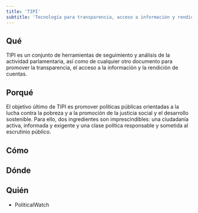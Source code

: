 ```yaml
---
title: 'TIPI'
subtitle: 'Tecnología para transparencia, acceso a información y rendición de cuentas.'
---
```


<md-content>

## Qué

TIPI es un conjunto de herramientas de seguimiento y análisis de la actividad parlamentaria, así como de cualquier otro documento para promover la transparencia, el acceso a la información y la rendición de cuentas.

## Porqué

El objetivo último de TIPI es promover políticas públicas orientadas a la lucha contra la pobreza y a la promoción de la justicia social y el desarrollo sostenible. Para ello, dos ingredientes son imprescindibles: una ciudadanía activa, informada y exigente y una clase política responsable y sometida al escrutinio público.

## Cómo

<tipi-how></tipi-how>

## Dónde

<tipi-where></tipi-where>

## Quién

- PoliticalWatch

</md-content>
